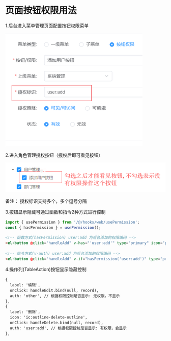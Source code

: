 # 页面按钮权限用法

1.后台进入菜单管理页面配置按钮权限菜单

 ![image-20220511110332072](./assets/image-20220511110332072.png)

2.进入角色管理授权按钮（授权后即可看见按钮）

![image-20220511110422168](./assets/image-20220511110422168.png)

备注： 授权标识支持多个，多个逗号分隔

3.按钮显示隐藏可通过函数和指令2种方式进行控制

```js
import { usePermission } from '/@/hooks/web/usePermission';
const { hasPermission } = usePermission();
```

```html
<!-- 函数方式(hasPermission) user:add 为后台添加的权限编码 --> 
<el-button @click="handleAdd" v-has="'user:add'" type="primary" icon="plus">添加用户</el-button>

<!-- 指令方式(v-auth) user:add 为后台添加的权限编码 -->
<el-button @click="handleAdd" v-if="hasPermission('user:add')" type="primary" icon="plus">添加用户</el-button>
```

4.操作列(TableAction)按钮显示隐藏控制

```html 
{
  label: '编辑',
  onClick: handleEdit.bind(null, record),
  auth: 'other', // 根据权限控制是否显示: 无权限，不显示
},
{
  label: '删除',
  icon: 'ic:outline-delete-outline',
  onClick: handleDelete.bind(null, record),
  auth: 'user:add', // 根据权限控制是否显示: 有权限，会显示
}, 
```


